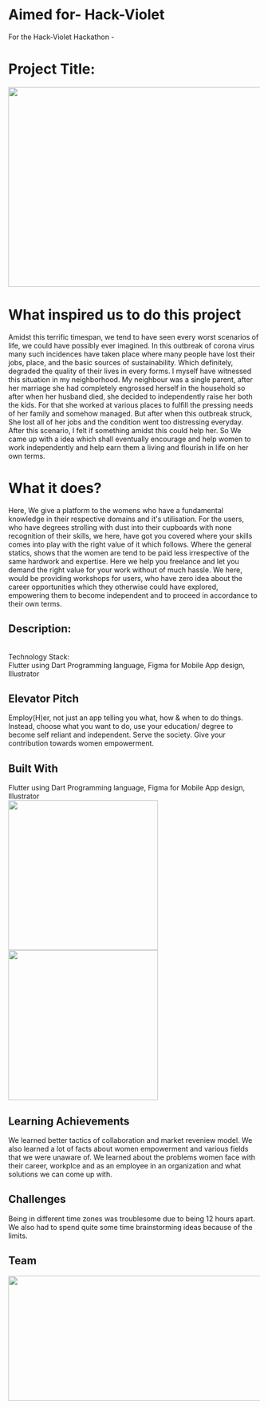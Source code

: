 # Aimed for- Hack-Violet
For the Hack-Violet Hackathon - 

# Project Title:

<p align="center">
<img src="https://github.com/prachi237/Employ-h-er/blob/main/images/Screenshot%20(35).png" width="600" height="400" >
</p>

# What inspired us to do this project

Amidst this terrific timespan, we tend to have seen every worst scenarios of life, we could have possibly ever imagined. In this outbreak of corona virus many such incidences have taken place where many people have lost their jobs, place, and the basic sources of sustainability.
Which definitely, degraded the quality of their lives in every forms. I myself have witnessed this situation in my neighborhood. My neighbour was a single parent, after her marriage she had completely engrossed herself in the household so after when her husband died, she decided to independently raise her both the kids. For that she worked at various places to fulfill the pressing needs of her family and somehow managed. But after when this outbreak struck, She lost all of her jobs and the condition went too distressing everyday. After this scenario, I felt if something amidst this could help her. So We came up with a idea which shall eventually encourage and help women to work independently and help earn them a living and flourish in life on her own terms.

# What it does?

Here, We give a platform to the womens who have a fundamental knowledge in their respective domains and it's utilisation. For the users, who have degrees strolling with dust into their cupboards with none recognition of their skills, we here, have got you covered where your skills comes into play with the right value of it which follows. Where the general statics, shows that the women are tend to be paid less irrespective of the same hardwork and expertise. Here we help you freelance and let you demand the right value for your work without of much hassle. We here, would be providing workshops for users, who have zero idea about the career opportunities which they otherwise could have explored, empowering them to become independent and to proceed in accordance to their own terms.

## Description:
 <br> Technology Stack: 
 <br> Flutter using Dart Programming language, Figma for Mobile App design, Illustrator
 
 ## Elevator Pitch
Employ(H)er, not just an app telling you what, how & when to do things. Instead, choose what you want to do, use your education/ degree to become self reliant and independent. Serve the society. Give your contribution towards women empowerment.

## Built With
Flutter using Dart Programming language, Figma for Mobile App design, Illustrator
<br> <img src="https://github.com/haru-02/Employ-h-er/blob/main/images/sample2_hackviolet.png" width="300" height="300" >
<img src= "https://github.com/haru-02/Employ-h-er/blob/main/images/sample_hackviolet.png" width="300" height="300" >

## Learning Achievements

We learned better tactics of collaboration and market reveniew model. We also learned a lot of facts about women empowerment and various fields that we were unaware of. We learned about the problems women face with their career, workplce and as an employee in an organization  and what solutions we can come up with.

## Challenges
Being in different time zones was troublesome due to being 12 hours apart. We also had to spend quite some time brainstorming ideas because of the limits.


## Team
<img src="https://github.com/haru-02/Employ-h-er/blob/main/images/Screenshot%20(40).png" width="800" height="250" >
